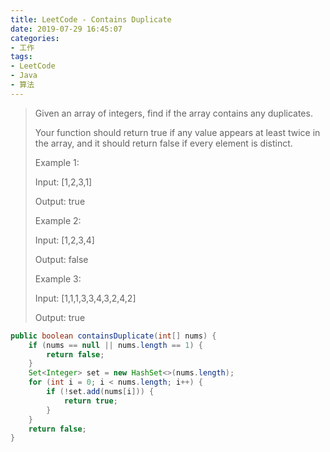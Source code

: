 ```yaml
---
title: LeetCode - Contains Duplicate
date: 2019-07-29 16:45:07
categories:
- 工作
tags:
- LeetCode
- Java
- 算法
---
```

> Given an array of integers, find if the array contains any duplicates.
> 
> Your function should return true if any value appears at least twice in the array, and it should return false if every element is distinct.
> 
> Example 1:
> 
> Input: [1,2,3,1]
> 
> Output: true
> 
> Example 2:
> 
> Input: [1,2,3,4]
> 
> Output: false
> 
> Example 3:
> 
> Input: [1,1,1,3,3,4,3,2,4,2]
> 
> Output: true


```java
public boolean containsDuplicate(int[] nums) {
    if (nums == null || nums.length == 1) {
        return false;
    }
    Set<Integer> set = new HashSet<>(nums.length);
    for (int i = 0; i < nums.length; i++) {
        if (!set.add(nums[i])) {
            return true;
        }
    }
    return false;
}
```